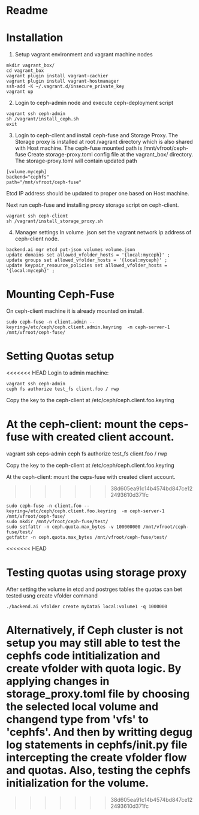 # Readme


# Installation
1. Setup vagrant environment and vagrant machine nodes
 ```
 mkdir vagrant_box/
 cd vagrant_box
 vagrant plugin install vagrant-cachier
 vagrant plugin install vagrant-hostmanager
 ssh-add -K ~/.vagrant.d/insecure_private_key
 vagrant up
```
2. Login to ceph-admin node and execute ceph-deployment script

```
vagrant ssh ceph-admin
sh /vagrant/install_ceph.sh
exit
```

3. Login to ceph-client and install ceph-fuse and Storage Proxy.
The Storage proxy is installed at root /vagrant directory which is also shared with Host machine.
The ceph-fuse mounted path is /mnt/vfroot/ceph-fuse
Create storage-proxy.toml config file at the vagrant_box/ directory.
The storage-proxy.toml will contain updated path 
```
[volume.myceph]
backend="cephfs"
path="/mnt/vfroot/ceph-fuse"
```
Etcd IP address should be updated to proper one based on Host machine.

Next run ceph-fuse and installing proxy storage script on ceph-client.

```
vagrant ssh ceph-client
sh /vagrant/install_storage_proxy.sh
```

4. Manager settings
In volume .json set the vagrant network ip address of ceph-client node.
```
backend.ai mgr etcd put-json volumes volume.json
update domains set allowed_vfolder_hosts = '{local:myceph}' ;
update groups set allowed_vfolder_hosts = '{local:myceph}' ;
update keypair_resource_policies set allowed_vfolder_hosts = '{local:myceph}' ;
```

# Mounting Ceph-Fuse
On ceph-client machine it is already mounted on install.
```
sudo ceph-fuse -n client.admin --keyring=/etc/ceph/ceph.client.admin.keyring  -m ceph-server-1 /mnt/vfroot/ceph-fuse/
```

# Setting Quotas setup
<<<<<<< HEAD
Login to admin machine: 
```
vagrant ssh ceph-admin
ceph fs authorize test_fs client.foo / rwp
```

Copy the key to the ceph-client at /etc/ceph/ceph.client.foo.keyring

At the ceph-client: mount the ceps-fuse with created client account. 
=======
vagrant ssh ceps-admin
ceph fs authorize test_fs client.foo / rwp

Copy the key to the ceph-client at /etc/ceph/ceph.client.foo.keyring

At the ceph-client: mount the ceps-fuse with created client account.
>>>>>>> 38d605ea91c14b4574bd847ce122493610d371fc
```
sudo ceph-fuse -n client.foo --keyring=/etc/ceph/ceph.client.foo.keyring  -m ceph-server-1 /mnt/vfroot/ceph-fuse/
sudo mkdir /mnt/vfroot/ceph-fuse/test/
sudo setfattr -n ceph.quota.max_bytes -v 100000000 /mnt/vfroot/ceph-fuse/test/
getfattr -n ceph.quota.max_bytes /mnt/vfroot/ceph-fuse/test/
```
<<<<<<< HEAD

# Testing quotas using storage proxy
After setting the volume in etcd and postrges tables the quotas can bet tested usng create vfolder command

```
./backend.ai vfolder create myData5 local:volume1 -q 1000000
```

Alternatively, if Ceph cluster is not setup you may still able to test the cephfs code intitialization and create vfolder with quota logic.
By applying changes in storage_proxy.toml file by choosing the selected local volume and changend type from 'vfs' to 'cephfs'.
And then by writting degug log statements in cephfs/__init__.py file intercepting the create vfolder flow and quotas. Also, testing the cephfs initialization for the volume.
=======
>>>>>>> 38d605ea91c14b4574bd847ce122493610d371fc
